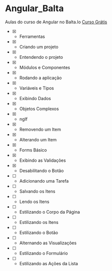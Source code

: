 # Angular_Balta

Aulas do curso de Angular no Balta.Io [Curso Grátis](https://balta.io/cursos/comecando-com-angular)

- [x] - Ferramentas
- [x] - Criando um projeto
- [x] - Entendendo o projeto
- [x] - Módulos e Componentes
- [x] - Rodando a aplicação
- [x] - Variáveis e Tipos
- [x] - Exibindo Dados
- [x] - Objetos Complexos
- [x] - ngIf
- [x] - Removendo um Item
- [x] - Alterando um Item
- [x] - Forms Básico
- [x] - Exibindo as Validações
- [x] - Desabilitando o Botão
- [ ] - Adicionando uma Tarefa
- [ ] - Salvando os Itens
- [ ] - Lendo os Itens
- [ ] - Estilizando o Corpo da Página
- [ ] - Estilizando os Itens
- [ ] - Estilizando o Botão
- [ ] - Alternando as Visualizações
- [ ] - Estilizando o Formulário
- [ ] - Estilizando as Ações da Lista
